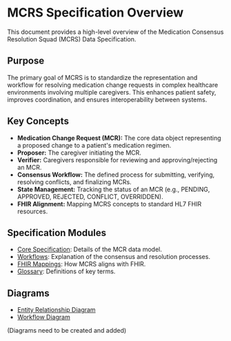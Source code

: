 # MCRS Specification Overview

This document provides a high-level overview of the Medication Consensus Resolution Squad (MCRS) Data Specification.

## Purpose

The primary goal of MCRS is to standardize the representation and workflow for resolving medication change requests in complex healthcare environments involving multiple caregivers. This enhances patient safety, improves coordination, and ensures interoperability between systems.

## Key Concepts

*   **Medication Change Request (MCR):** The core data object representing a proposed change to a patient's medication regimen.
*   **Proposer:** The caregiver initiating the MCR.
*   **Verifier:** Caregivers responsible for reviewing and approving/rejecting an MCR.
*   **Consensus Workflow:** The defined process for submitting, verifying, resolving conflicts, and finalizing MCRs.
*   **State Management:** Tracking the status of an MCR (e.g., PENDING, APPROVED, REJECTED, CONFLICT, OVERRIDDEN).
*   **FHIR Alignment:** Mapping MCRS concepts to standard HL7 FHIR resources.

## Specification Modules

*   [Core Specification](./modules/mcrs-core.md): Details of the MCR data model.
*   [Workflows](./modules/mcrs-workflows.md): Explanation of the consensus and resolution processes.
*   [FHIR Mappings](./modules/mcrs-fhir-mappings.md): How MCRS aligns with FHIR.
*   [Glossary](./glossary.md): Definitions of key terms.

## Diagrams

*   [Entity Relationship Diagram](./diagrams/entity_relationship_diagram.png)
*   [Workflow Diagram](./diagrams/workflow_diagram.png)

(Diagrams need to be created and added)
